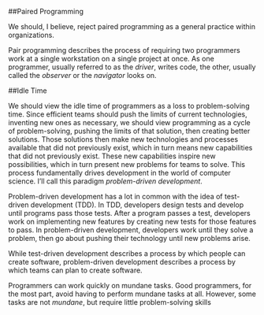 ##Paired Programming

We should, I believe, reject paired programming as a general practice within organizations.

Pair programming describes the process of requiring two programmers work at a single workstation on a single project at once. As one programmer, usually referred to as the *driver*, writes code, the other, usually called the *observer* or the *navigator* looks on.

##Idle Time

We should view the idle time of programmers as a loss to problem-solving time. Since efficient teams should push the limits of current technologies, inventing new ones as necessary, we should view programming as a cycle of problem-solving, pushing the limits of that solution, then creating better solutions. Those solutions then make new technologies and processes available that did not previously exist, which in turn means new capabilities that did not previously exist. These new capabilities inspire new possibilities, which in turn present new problems for teams to solve. This process fundamentally drives development in the world of computer science. I’ll call this paradigm *problem-driven development*. 

Problem-driven development has a lot in common with the idea of test-driven development (TDD). In TDD, developers design tests and develop until programs pass those tests. After a program passes a test, developers work on implementing new features by creating new tests for those features to pass. In problem-driven development, developers work until they solve a problem, then go about pushing their technology until new problems arise.

While test-driven development describes a process by which people can create software, problem-driven development describes a process by which teams can plan to create software.

Programmers can work quickly on mundane tasks. Good programmers, for the most part, avoid having to perform mundane tasks at all. However, some tasks are not *mundane*, but require little problem-solving skills